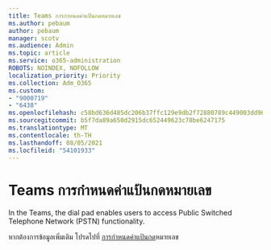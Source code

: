 ```yaml
---
title: Teams การกําหนดค่าแป้นกดหมายเลข
ms.author: pebaum
author: pebaum
manager: scotv
ms.audience: Admin
ms.topic: article
ms.service: o365-administration
ROBOTS: NOINDEX, NOFOLLOW
localization_priority: Priority
ms.collection: Adm_O365
ms.custom:
- "9000719"
- "6438"
ms.openlocfilehash: c58bd636d485dc206b37ffc129e9db2f72880789c449003dd96db562c7a47542
ms.sourcegitcommit: b5f7da89a650d2915dc652449623c78be6247175
ms.translationtype: MT
ms.contentlocale: th-TH
ms.lasthandoff: 08/05/2021
ms.locfileid: "54101933"
---
```

# <a name="teams-dial-pad-configuration"></a>Teams การกําหนดค่าแป้นกดหมายเลข

In the Teams, the dial pad enables users to access Public Switched Telephone Network (PSTN) functionality.  

หากต้องการข้อมูลเพิ่มเติม โปรดไปที่ [การกําหนดค่าแป้นกด](https://docs.microsoft.com/microsoftteams/dial-pad-configuration)หมายเลข
